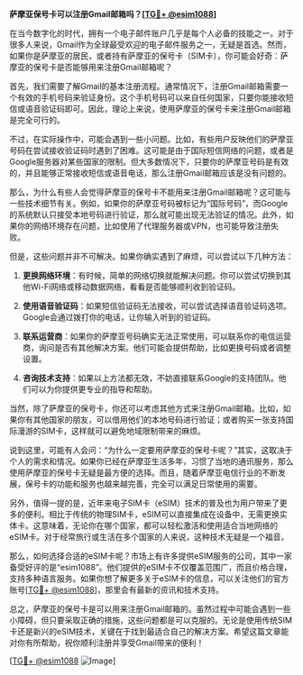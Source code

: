 **萨摩亚保号卡可以注册Gmail邮箱吗？[[TG💪+ @esim1088](https://t.me/s/esim1088)]**

在当今数字化的时代，拥有一个电子邮件账户几乎是每个人必备的技能之一。对于很多人来说，Gmail作为全球最受欢迎的电子邮件服务之一，无疑是首选。然而，如果你是萨摩亚的居民，或者持有萨摩亚的保号卡（SIM卡），你可能会好奇：萨摩亚的保号卡是否能够用来注册Gmail邮箱呢？

首先，我们需要了解Gmail的基本注册流程。通常情况下，注册Gmail邮箱需要一个有效的手机号码来验证身份。这个手机号码可以来自任何国家，只要你能接收短信或语音验证码即可。因此，理论上来说，使用萨摩亚的保号卡来注册Gmail邮箱是完全可行的。

不过，在实际操作中，可能会遇到一些小问题。比如，有些用户反映他们的萨摩亚号码在尝试接收验证码时遇到了困难。这可能是由于国际短信网络的问题，或者是Google服务器对某些国家的限制。但大多数情况下，只要你的萨摩亚号码是有效的，并且能够正常接收短信或语音电话，那么注册Gmail邮箱应该是没有问题的。

那么，为什么有些人会觉得萨摩亚的保号卡不能用来注册Gmail邮箱呢？这可能与一些技术细节有关。例如，如果你的萨摩亚号码被标记为“国际号码”，而Google的系统默认只接受本地号码进行验证，那么就可能出现无法验证的情况。此外，如果你的网络环境存在问题，比如使用了代理服务器或VPN，也可能导致注册失败。

但是，这些问题并非不可解决。如果你确实遇到了麻烦，可以尝试以下几种方法：

1. **更换网络环境**：有时候，简单的网络切换就能解决问题。你可以尝试切换到其他Wi-Fi网络或移动数据网络，看看是否能够顺利收到验证码。

2. **使用语音验证码**：如果短信验证码无法接收，可以尝试选择语音验证码选项。Google会通过拨打你的电话，让你输入听到的验证码。

3. **联系运营商**：如果你的萨摩亚号码确实无法正常使用，可以联系你的电信运营商，询问是否有其他解决方案。他们可能会提供帮助，比如更换号码或者调整设置。

4. **咨询技术支持**：如果以上方法都无效，不妨直接联系Google的支持团队。他们可以为你提供更专业的指导和帮助。

当然，除了萨摩亚的保号卡，你还可以考虑其他方式来注册Gmail邮箱。比如，如果你有其他国家的朋友，可以借用他们的本地号码进行验证；或者购买一张支持国际漫游的SIM卡，这样就可以避免地域限制带来的麻烦。

说到这里，可能有人会问：“为什么一定要用萨摩亚的保号卡呢？”其实，这取决于个人的需求和情况。如果你已经在萨摩亚生活多年，习惯了当地的通讯服务，那么使用萨摩亚的保号卡无疑是最方便的选择。而且，随着萨摩亚电信行业的不断发展，保号卡的功能和服务也越来越完善，完全可以满足日常使用的需要。

另外，值得一提的是，近年来电子SIM卡（eSIM）技术的普及也为用户带来了更多的便利。相比于传统的物理SIM卡，eSIM可以直接集成在设备中，无需更换实体卡。这意味着，无论你在哪个国家，都可以轻松激活和使用适合当地网络的eSIM卡。对于经常旅行或生活在多个国家的人来说，这种技术无疑是一个福音。

那么，如何选择合适的eSIM卡呢？市场上有许多提供eSIM服务的公司，其中一家备受好评的是“esim1088”。他们提供的eSIM卡不仅覆盖范围广，而且价格合理，支持多种语言服务。如果你想了解更多关于eSIM卡的信息，可以关注他们的官方账号[[TG💪+ @esim1088](https://t.me/s/esim1088)]，那里会有最新的资讯和技术支持。

总之，萨摩亚的保号卡是可以用来注册Gmail邮箱的。虽然过程中可能会遇到一些小障碍，但只要采取正确的措施，这些问题都是可以克服的。无论是使用传统SIM卡还是新兴的eSIM技术，关键在于找到最适合自己的解决方案。希望这篇文章能对你有所帮助，祝你顺利注册并享受Gmail带来的便利！

[[TG💪+ @esim1088](https://t.me/s/esim1088) ![Image](https://i.postimg.cc/4NQfJmqS/Snipaste-2025-05-13-00-14-12.png)]